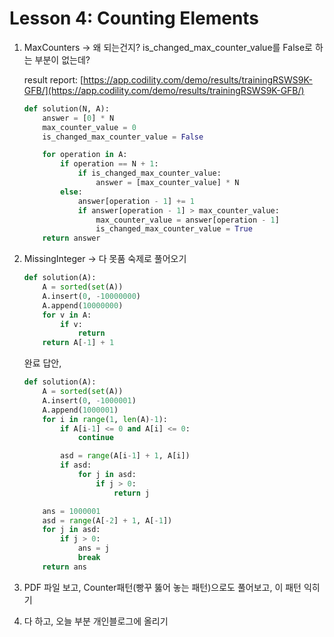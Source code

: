 # Lesson 4: Counting Elements

1. MaxCounters → 왜 되는건지? is_changed_max_counter_value를 False로 하는 부분이 없는데?

    result report: [https://app.codility.com/demo/results/trainingRSWS9K-GFB/](https://app.codility.com/demo/results/trainingRSWS9K-GFB/)

    ```python
    def solution(N, A):
        answer = [0] * N
        max_counter_value = 0
        is_changed_max_counter_value = False

        for operation in A:
            if operation == N + 1:
                if is_changed_max_counter_value:
                    answer = [max_counter_value] * N
            else:
                answer[operation - 1] += 1
                if answer[operation - 1] > max_counter_value:
                    max_counter_value = answer[operation - 1]
                    is_changed_max_counter_value = True
        return answer
    ```

2. MissingInteger → 다 못품 숙제로 풀어오기
    ```python
    def solution(A):
        A = sorted(set(A))
        A.insert(0, -10000000)
        A.append(10000000)
        for v in A:
            if v:
                return
        return A[-1] + 1
    ```

    완료 답안,
    ```python
    def solution(A):
        A = sorted(set(A))
        A.insert(0, -1000001)
        A.append(1000001)
        for i in range(1, len(A)-1):
            if A[i-1] <= 0 and A[i] <= 0:
                continue

            asd = range(A[i-1] + 1, A[i])
            if asd:
                for j in asd:
                    if j > 0:
                        return j

        ans = 1000001
        asd = range(A[-2] + 1, A[-1])
        for j in asd:
            if j > 0:
                ans = j
                break
        return ans
    ```

3. PDF 파일 보고, Counter패턴(빵꾸 뚫어 놓는 패턴)으로도 풀어보고, 이 패턴 익히기

4. 다 하고, 오늘 부분 개인블로그에 올리기